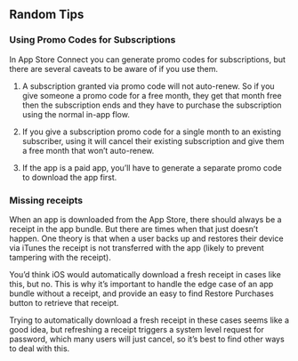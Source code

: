 ## Random Tips

### Using Promo Codes for Subscriptions

In App Store Connect you can generate promo codes for subscriptions, but there are several caveats to be aware of if you use them.

1. A subscription granted via promo code will not auto-renew. So if you give someone a promo code for a free month, they get that month free then the subscription ends and they have to purchase the subscription using the normal in-app flow.

2. If you give a subscription promo code for a single month to an existing subscriber, using it will cancel their existing subscription and give them a free month that won’t auto-renew.

3. If the app is a paid app, you’ll have to generate a separate promo code to download the app first.

### Missing receipts

When an app is downloaded from the App Store, there should always be a receipt in the app bundle. But there are times when that just doesn’t happen. One theory is that when a user backs up and restores their device via iTunes the receipt is not transferred with the app (likely to prevent tampering with the receipt).

You’d think iOS would automatically download a fresh receipt in cases like this, but no. This is why it’s important to handle the edge case of an app bundle without a receipt, and provide an easy to find Restore Purchases button to retrieve that receipt.

Trying to automatically download a fresh receipt in these cases seems like a good idea, but refreshing a receipt triggers a system level request for password, which many users will just cancel, so it’s best to find other ways to deal with this.